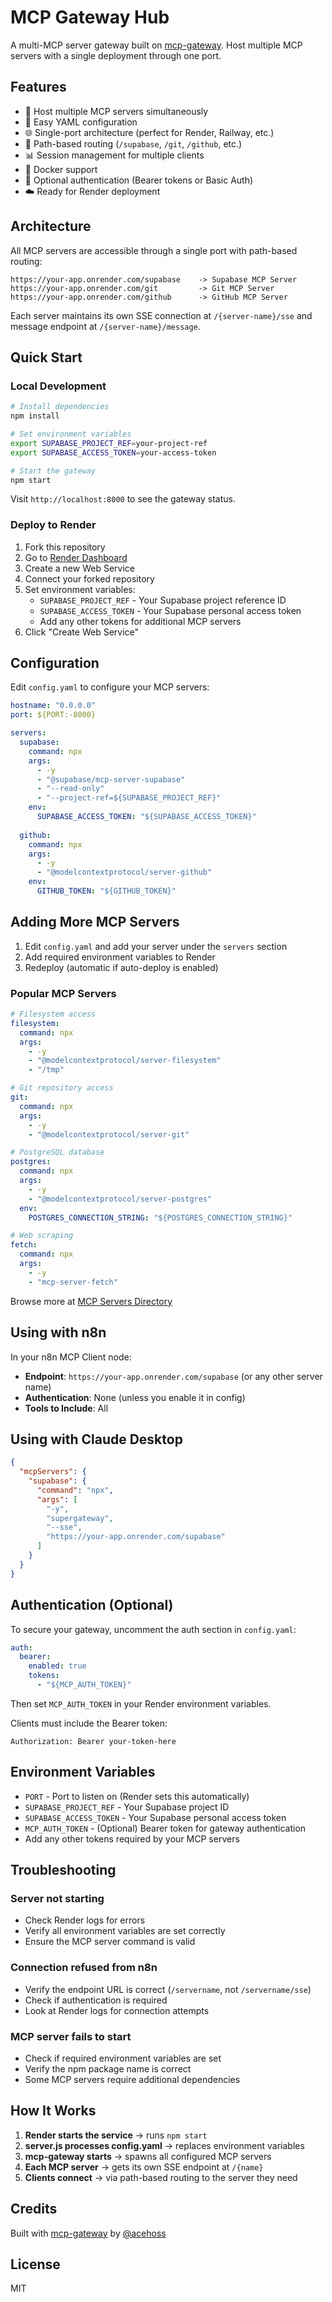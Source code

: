 # MCP Gateway Hub

A multi-MCP server gateway built on [mcp-gateway](https://github.com/acehoss/mcp-gateway). Host multiple MCP servers with a single deployment through one port.

## Features

- 🚀 Host multiple MCP servers simultaneously
- 🔧 Easy YAML configuration
- 🌐 Single-port architecture (perfect for Render, Railway, etc.)
- 🔄 Path-based routing (`/supabase`, `/git`, `/github`, etc.)
- 📊 Session management for multiple clients
- 🐳 Docker support
- 🔐 Optional authentication (Bearer tokens or Basic Auth)
- ☁️ Ready for Render deployment

## Architecture

All MCP servers are accessible through a single port with path-based routing:

```
https://your-app.onrender.com/supabase    -> Supabase MCP Server
https://your-app.onrender.com/git         -> Git MCP Server
https://your-app.onrender.com/github      -> GitHub MCP Server
```

Each server maintains its own SSE connection at `/{server-name}/sse` and message endpoint at `/{server-name}/message`.

## Quick Start

### Local Development

```bash
# Install dependencies
npm install

# Set environment variables
export SUPABASE_PROJECT_REF=your-project-ref
export SUPABASE_ACCESS_TOKEN=your-access-token

# Start the gateway
npm start
```

Visit `http://localhost:8000` to see the gateway status.

### Deploy to Render

1. Fork this repository
2. Go to [Render Dashboard](https://dashboard.render.com)
3. Create a new Web Service
4. Connect your forked repository
5. Set environment variables:
   - `SUPABASE_PROJECT_REF` - Your Supabase project reference ID
   - `SUPABASE_ACCESS_TOKEN` - Your Supabase personal access token
   - Add any other tokens for additional MCP servers
6. Click "Create Web Service"

## Configuration

Edit `config.yaml` to configure your MCP servers:

```yaml
hostname: "0.0.0.0"
port: ${PORT:-8000}

servers:
  supabase:
    command: npx
    args:
      - -y
      - "@supabase/mcp-server-supabase"
      - "--read-only"
      - "--project-ref=${SUPABASE_PROJECT_REF}"
    env:
      SUPABASE_ACCESS_TOKEN: "${SUPABASE_ACCESS_TOKEN}"
  
  github:
    command: npx
    args:
      - -y
      - "@modelcontextprotocol/server-github"
    env:
      GITHUB_TOKEN: "${GITHUB_TOKEN}"
```

## Adding More MCP Servers

1. Edit `config.yaml` and add your server under the `servers` section
2. Add required environment variables to Render
3. Redeploy (automatic if auto-deploy is enabled)

### Popular MCP Servers

```yaml
# Filesystem access
filesystem:
  command: npx
  args:
    - -y
    - "@modelcontextprotocol/server-filesystem"
    - "/tmp"

# Git repository access
git:
  command: npx
  args:
    - -y
    - "@modelcontextprotocol/server-git"

# PostgreSQL database
postgres:
  command: npx
  args:
    - -y
    - "@modelcontextprotocol/server-postgres"
  env:
    POSTGRES_CONNECTION_STRING: "${POSTGRES_CONNECTION_STRING}"

# Web scraping
fetch:
  command: npx
  args:
    - -y
    - "mcp-server-fetch"
```

Browse more at [MCP Servers Directory](https://github.com/modelcontextprotocol/servers)

## Using with n8n

In your n8n MCP Client node:

- **Endpoint**: `https://your-app.onrender.com/supabase` (or any other server name)
- **Authentication**: None (unless you enable it in config)
- **Tools to Include**: All

## Using with Claude Desktop

```json
{
  "mcpServers": {
    "supabase": {
      "command": "npx",
      "args": [
        "-y",
        "supergateway",
        "--sse",
        "https://your-app.onrender.com/supabase"
      ]
    }
  }
}
```

## Authentication (Optional)

To secure your gateway, uncomment the auth section in `config.yaml`:

```yaml
auth:
  bearer:
    enabled: true
    tokens:
      - "${MCP_AUTH_TOKEN}"
```

Then set `MCP_AUTH_TOKEN` in your Render environment variables.

Clients must include the Bearer token:
```
Authorization: Bearer your-token-here
```

## Environment Variables

- `PORT` - Port to listen on (Render sets this automatically)
- `SUPABASE_PROJECT_REF` - Your Supabase project ID
- `SUPABASE_ACCESS_TOKEN` - Your Supabase personal access token
- `MCP_AUTH_TOKEN` - (Optional) Bearer token for gateway authentication
- Add any other tokens required by your MCP servers

## Troubleshooting

### Server not starting
- Check Render logs for errors
- Verify all environment variables are set correctly
- Ensure the MCP server command is valid

### Connection refused from n8n
- Verify the endpoint URL is correct (`/servername`, not `/servername/sse`)
- Check if authentication is required
- Look at Render logs for connection attempts

### MCP server fails to start
- Check if required environment variables are set
- Verify the npm package name is correct
- Some MCP servers require additional dependencies

## How It Works

1. **Render starts the service** → runs `npm start`
2. **server.js processes config.yaml** → replaces environment variables
3. **mcp-gateway starts** → spawns all configured MCP servers
4. **Each MCP server** → gets its own SSE endpoint at `/{name}`
5. **Clients connect** → via path-based routing to the server they need

## Credits

Built with [mcp-gateway](https://github.com/acehoss/mcp-gateway) by [@acehoss](https://github.com/acehoss)

## License

MIT
